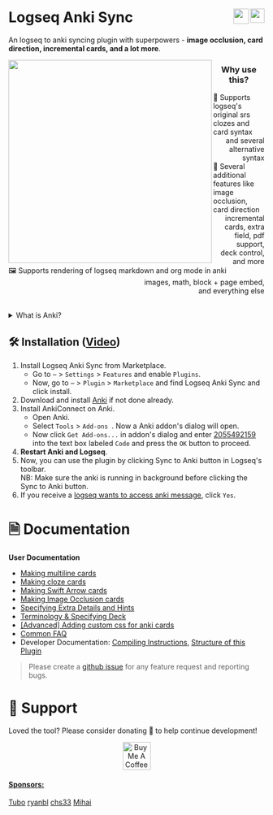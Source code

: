 # Logseq Anki Sync [<img align="right" src="https://img.shields.io/github/stars/debanjandhar12/logseq-anki-sync.svg?logo=GitHub&style=flat-square" height="28"/>](https://github.com/debanjandhar12/logseq-anki-sync/) [<img align="right" src="https://cdn.buymeacoffee.com/buttons/v2/default-orange.png" height="30"/>](https://www.buymeacoffee.com/debanjandhar12)

An logseq to anki syncing plugin with superpowers - **image occlusion, card direction, incremental cards, and a lot more**.

<img align="left" height="400" src="https://raw.githubusercontent.com/debanjandhar12/logseq-anki-sync/main/imgs/Demo_main.gif">
<div align="left"><h3 align="center">Why use this?</h3>
<dl align="left">
<div align="left">
<dt>🐾 Supports logseq's original srs clozes and card syntax</dt>
<div align="right"><div align="right">and several alternative syntax</dd></div>
</div>
<div align="left">
<dt>🚀 Several additional features like image occlusion, card direction</dt>
<div align="right"><dd align="right">incremental cards, extra field, pdf support,<br> deck control, and more</dd></div>
</div>
<div align="left">
<dt>🖼 Supports rendering of logseq markdown and org mode in anki</dt>
<div align="right"><dd align="right">images, math, block + page embed,<br> and everything else</dd></div>
</div>
</dl>
</div>
<br clear="both"/>

<details>
<summary>What is Anki?</summary>
Anki is a specialized spaced repetition software. It has less bugs and is more feature rich than most others paced repetition software. For example, anki has heatmaps, filtered decks to study a collection of cards for exams irrespective of card scheduling etc.
</details>

## 🛠️ Installation ([Video](https://www.youtube.com/watch?v=XOkJmncK-o0))
1. Install Logseq Anki Sync from Marketplace.
   * Go to `⋯` > `Settings` > `Features` and enable `Plugins`.
   * Now, go to `⋯` > `Plugin` > `Marketplace` and find Logseq Anki Sync and click install.
2. Download and install [Anki](https://apps.ankiweb.net/) if not done already. 
3. Install AnkiConnect on Anki.
   * Open Anki.
   * Select `Tools` > `Add-ons `. Now a Anki addon's dialog will open. 
   * Now click `Get Add-ons...` in addon's dialog and enter [2055492159](https://ankiweb.net/shared/info/2055492159) into the text box labeled `Code` and press the `OK` button to proceed.
4. **Restart Anki and Logseq**.
5. Now, you can use the plugin by clicking Sync to Anki button in Logseq's toolbar.<br/>
   NB: Make sure the anki is running in background before clicking the Sync to Anki button.
6. If you receive a [logseq wants to access anki message](https://raw.githubusercontent.com/debanjandhar12/Obsidian-Anki-Sync/main/docs/images/permission.png), click `Yes`.


# 🗎 Documentation
<b>User Documentation</b>
* [Making multiline cards](https://github.com/debanjandhar12/logseq-anki-sync/discussions/88)
* [Making cloze cards](https://github.com/debanjandhar12/logseq-anki-sync/discussions/89)
* [Making Swift Arrow cards](https://github.com/debanjandhar12/logseq-anki-sync/discussions/91)
* [Making Image Occlusion cards](https://github.com/debanjandhar12/logseq-anki-sync/discussions/125)
* [Specifying Extra Details and Hints](https://github.com/debanjandhar12/logseq-anki-sync/discussions/92)
* [Terminology & Specifying Deck](https://github.com/debanjandhar12/logseq-anki-sync/discussions/117)
* [[Advanced] Adding custom css for anki cards](https://github.com/debanjandhar12/logseq-anki-sync/discussions/118)
* [Common FAQ](https://github.com/debanjandhar12/logseq-anki-sync/wiki/Common-FAQ)
* Developer Documentation: [Compiling Instructions](https://github.com/debanjandhar12/logseq-anki-sync/wiki/Compiling-Instructions), [Structure of this Plugin](https://github.com/debanjandhar12/logseq-anki-sync/wiki/Structure-of-this-Plugin)
> Please create a [github issue](https://github.com/debanjandhar12/logseq-anki-sync/issues) for any feature request and reporting bugs.

# 🙏 Support
Loved the tool? Please consider donating 💸 to help continue development!<br/>
<p align="center">
<a href="https://www.buymeacoffee.com/debanjandhar12" target="_blank"><img src="https://cdn.buymeacoffee.com/buttons/v2/default-orange.png" alt="Buy Me A Coffee" height="55" style="border-radius:1px" />
</p>

#### Sponsors:
 
[Tubo](https://github.com/Tubo) [ryanbl](https://github.com/rtblair) [chs33](https://github.com/chs33) [Mihai](../../) 
